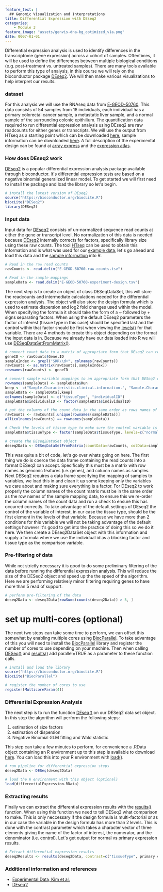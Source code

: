 ```yaml
---
feature_text: |
  ## Genomic Visualization and Interpretations
title: Differential Expression with DEseq2
categories:
    - Module 3
feature_image: "assets/genvis-dna-bg_optimized_v1a.png"
date: 0007-01-01
---
```


Differential expression analysis is used to identify differences in the transcriptome (gene expression) across a cohort of samples. Oftentimes, it will be used to define the differences between multiple biological conditions (e.g. post-treatment vs. untreated samples). There are many tools available to perform this type of analysis, in this course we will rely on the bioconductor package [DEseq2](https://bioconductor.org/packages/release/bioc/html/DESeq2.html). We will then make various visualizations to help interpret our results.

### dataset
For this analysis we will use the RNAseq data from [E-GEOD-50760](https://www.ncbi.nlm.nih.gov/pubmed/25049118). This data consists of 54 samples from 18 individuals, each individual has a primary colorectal cancer sample, a metastatic liver sample, and a normal sample of the surrounding colonic epithilium. The quantification data required to run differential expression analysis using DEseq2 are raw readcounts for either genes or transcripts. We will use the output from HTseq as a starting point which can be downloaded [here](https://www.ebi.ac.uk/gxa/experiments-content/E-GEOD-50760/resources/DifferentialSecondaryDataFiles.RnaSeq/raw-counts), sample information can be downloaded [here](https://www.ebi.ac.uk/gxa/experiments-content/E-GEOD-50760/resources/ExperimentDesignFile.RnaSeq/experiment-design). A full description of the experimental design can be found at [array express](http://www.ebi.ac.uk/arrayexpress/experiments/E-GEOD-50760/) and the [expression atlas](http://www.ebi.ac.uk/gxa/experiments/E-GEOD-50760/Results).

### How does DEseq2 work
[DEseq2](https://bioconductor.org/packages/release/bioc/html/DESeq2.html) is a popular differential expression analysis package available through bioconductor. It's differential expression tests are based on a negative binomial generalized linear model. To get started we will first need to install the package and load the library so let's begin.
```R
# install the latest version of DEseq2
source("https://bioconductor.org/biocLite.R")
biocLite("DESeq2")
library(DESeq2)
```
### Input data
Input data for [DEseq2](https://bioconductor.org/packages/release/bioc/html/DESeq2.html) consists of un-normalized sequence read counts at either the gene or transcript level. No normalization of this data is needed because [DEseq2](https://bioconductor.org/packages/release/bioc/html/DESeq2.html) internally corrects for factors, specifically library size using these raw counts. The tool [HTseq](http://htseq.readthedocs.io/en/release_0.9.0/) can be used to obtain this information and is what was used for our [example data](https://www.ebi.ac.uk/gxa/experiments-content/E-GEOD-50760/resources/DifferentialSecondaryDataFiles.RnaSeq/raw-counts), let's go ahead and load this data and the [sample information](https://www.ebi.ac.uk/gxa/experiments-content/E-GEOD-50760/resources/ExperimentDesignFile.RnaSeq/experiment-design) into R.

```R
# Read in the raw read counts
rawCounts <- read.delim("E-GEOD-50760-raw-counts.tsv")

# Read in the sample mappings
sampleData <- read.delim("E-GEOD-50760-experiment-design.tsv")
```

The next step is to create an object of class DESeqDataSet, this will store the readcounts and intermediate calculations needed for the differential expression analysis. The object will also store the design formula which is used to estimate dispersion and log2 fold changes used within the model. When specifying the formula it should take the form of a ~ followed by + signs separating factors. When using the default DEseq2 parameters the factor of interest (tissue type in this case) should be specified last and the control within that factor should be first when viewing the [levels()](https://www.rdocumentation.org/packages/base/versions/3.4.1/topics/levels) for that variable. There are 4 methods to create this object depending on the format the input data is in. Because we already have our data loaded into R we will use [DESeqDataSetFromMatrix()](https://www.rdocumentation.org/packages/DESeq2/versions/1.12.3/topics/DESeqDataSet-class).

```R
# convert count data to a matrix of appropriate form that DEseq2 can read
geneID <- rawCounts$Gene.ID
sampleIndex <- grepl("SRR\\d+", colnames(rawCounts))
rawCounts <- as.matrix(rawCounts[,sampleIndex])
rownames(rawCounts) <- geneID

# convert sample variable mappings to an appropriate form that DESeq2 can read
rownames(sampleData) <- sampleData$Run
keep <- c("Sample.Characteristic.clinical.information.", "Sample.Characteristic.individual.")
sampleData <- sampleData[,keep]
colnames(sampleData) <- c("tissueType", "individualID")
sampleData$individualID <- factor(sampleData$individualID)

# put the columns of the count data in the same order as rows names of the sample mapping
rawCounts <- rawCounts[,unique(rownames(sampleData))]
all(colnames(rawCounts) == rownames(sampleData))

# Check the levels of tissue type to make sure the control variable is first
sampleData$tissueType <- factor(sampleData$tissueType, levels=c("normal-looking surrounding colonic epithelium", "primary colorectal cancer", "metastatic colorectal cancer to the liver"))

# create the DEseq2DataSet object
deseq2Data <- DESeqDataSetFromMatrix(countData=rawCounts, colData=sampleData, design= ~ individualID + tissueType)
```

This was quite a bit of code, let's go over whats going on here. The first thing we do is coerce the data frame containing the read counts into a format DESeq2 can accept. Specifically this must be a matrix with row names as genomic features (i.e. genes), and column names as samples. Next DESeq2 requires a data frame specifying the mapping of samples to variables, we load this in and clean it up some keeping only the variables we care about and making sure everything is a factor. For DEseq2 to work properly the column names of the count matrix must be in the same order as the row names of the sample mapping data, to ensure this we re-order the column names of the count data and run a check to ensure this has occurred correctly. To take advantage of the default settings of DEseq2 the control of the variable of interest, in our case the tissue type, should be the first element in the levels of that variable. Because we have more than 2 conditions for this variable we will not be taking advantage of the default settings however it's good to get into the practice of doing this so we do it here. We then create a DEseq2DataSet object with this information and supply a formula where we use the individual id as a blocking factor and tissue type as the comparison variable.

### Pre-filtering of data
While not strictly necessary it is good to do some preliminary filtering of the data before running the differential expression analysis. This will reduce the size of the DESeq2 object and speed up the the speed of the algorithm. Here we are performing relatively minor filtering requiring genes to have more than 5 read of support.
```R
# perform pre-filtering of the data
deseq2Data <- deseq2Data[rowSums(counts(deseq2Data)) > 5, ]
```

# set up multi-cores (optional)
The next two steps can take some time to perform, we can offset this somewhat by enabling multiple cores using [BiocParallel](http://bioconductor.org/packages/release/bioc/html/BiocParallel.html). To take advantage of this you will need to install the [BiocParallel](http://bioconductor.org/packages/release/bioc/html/BiocParallel.html) library and register the number of cores to use depending on your machine. Then when calling [DESeq()](https://www.rdocumentation.org/packages/DESeq2/versions/1.12.3/topics/DESeq) and [results()](https://www.rdocumentation.org/packages/DESeq2/versions/1.12.3/topics/results) add parallel=TRUE as a parameter to these function calls.
```R
# install and load the library
source("https://bioconductor.org/biocLite.R")
biocLite("BiocParallel")

# register the number of cores to use
register(MulticoreParam(4))
```

### Differential Expression Analysis
The next step is to run the function [DEseq()](https://www.rdocumentation.org/packages/DESeq2/versions/1.12.3/topics/DESeq) on our DESeq2 data set object. In this step the algorithm will perform the following steps:
1. estimation of size factors
2. estimation of dispersion
3. Negative Binomial GLM fitting and Wald statistic.

This step can take a few minutes to perform, for convenience a .RData object containing an R environment up to this step is available to download [here](http://genomedata.org/gen-viz-workshop/differentialExpression.RData). You can load this into your R environment with [load()](https://www.rdocumentation.org/packages/base/versions/3.4.1/topics/load).
```R
# run pipeline for differential expression steps
deseq2Data <- DESeq(deseq2Data)

# load the R environment with this object (optional)
load(differentialExpression.RData)
```

### Extracting results
Finally we can extract the differential expression results with the [results()](https://www.rdocumentation.org/packages/DESeq2/versions/1.12.3/topics/results) function. When using this function we need to tell DESeq2 what comparison to make. This is only neccessary if the design formula is multi-factorial or as in our case the variable in the design formula has more than 2 levels. This is done with the contrast parameter which takes a character vector of three elements giving the name of the factor of interest, the numerator, and the denominator (i.e. control). Let's get output for normal vs primary expression results.
```R
# Extract differential expression results
deseq2Results <- results(deseq2Data, contrast=c("tissueType", primary colorectal cancer", "normal-looking surrounding colonic epithelium"))
```

### Additional information and references
* [Experimental Data, Kim et al.](https://www.ncbi.nlm.nih.gov/pubmed/25049118)
* [DEseq2](https://www.ncbi.nlm.nih.gov/pubmed/25516281)
